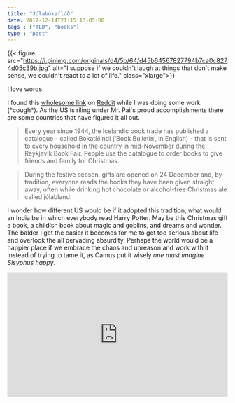 ```yaml
---
title: "Jólabókaflóð"
date: 2017-12-14T21:15:13-05:00
tags : ["TED", "books"]
type : "post"
---
```


{{< figure src="https://i.pinimg.com/originals/d4/5b/64/d45b64567827794b7ca0c8274d05c39b.jpg"
alt="I suppose if we couldn't laugh at things that don't make sense, we couldn't react to a lot of life."
class="xlarge">}}

I love words.

I found this [wholesome link](https://jolabokaflod.org/about/founding-story/) on [Reddit](https://www.reddit.com/r/todayilearned/comments/7jtfju/til_an_icelandic_tradition_called_j%C3%B3lab%C3%B3kafl%C3%B3%C3%B0/) while I was doing some work (\*cough\*). As the US is riling under Mr. Pai's proud accomplishments there are some countries that have figured it all out.

> Every year since 1944, the Icelandic book trade has published a catalogue – called Bókatíðindi (‘Book Bulletin’, in English) – that is sent to every household in the country in mid-November during the Reykjavik Book Fair. People use the catalogue to order books to give friends and family for Christmas.

> During the festive season, gifts are opened on 24 December and, by tradition, everyone reads the books they have been given straight away, often while drinking hot chocolate or alcohol-free Christmas ale called jólabland.

I wonder how different US would be if it adopted this tradition, what would an India be in which everybody read Harry Potter. May be this Christmas gift a book, a childish book about magic and goblins, and dreams and wonder. The balder I get the easier it becomes for me to get too serious about life and overlook the all pervading absurdity. Perhaps the world would be a happier place if we embrace the chaos and unreason and work with it instead of trying to tame it, as Camus put it wisely *one must imagine Sisyphus happy*.


<div class="large">
<div style="position:relative;height:0;padding-bottom:56.25%"><iframe src="https://embed.ted.com/talks/mac_barnett_why_a_good_book_is_a_secret_door" width="854" height="480" style="position:absolute;left:0;top:0;width:100%;height:100%" frameborder="0" scrolling="no" allowfullscreen></iframe></div>
</div>
<br>
